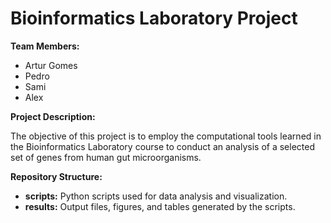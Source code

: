 # Bioinformatics Laboratory Project

**Team Members:**

* Artur Gomes
* Pedro
* Sami
* Alex

**Project Description:**

The objective of this project is to employ the computational tools learned in the Bioinformatics Laboratory course to conduct an analysis of a selected set of genes from human gut microorganisms.

**Repository Structure:**

* **scripts:** Python scripts used for data analysis and visualization.
* **results:** Output files, figures, and tables generated by the scripts.
